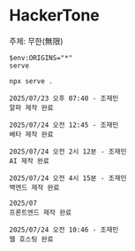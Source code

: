 # HackerTone
주제: 무한(無限)

```
$env:ORIGINS="*"
serve
```

```
npx serve .
```

```
2025/07/23 오후 07:40 - 조재민
알파 제작 완료

2025/07/24 오전 12:45 - 조재민
베타 제작 완료

2025/07/24 오전 2시 12분 - 조재민
AI 제작 완료

2025/07/24 오전 4시 15분 - 조재민
백엔드 제작 완료

2025/07
프론트엔드 제작 완료

2025/07/24 오전 10:46 - 조재민
웹 호스팅 완료
```
